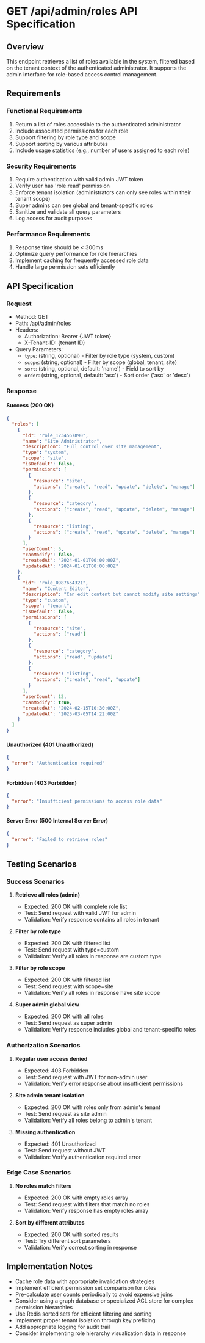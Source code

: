# GET /api/admin/roles API Specification

## Overview

This endpoint retrieves a list of roles available in the system, filtered based on the tenant context of the authenticated administrator. It supports the admin interface for role-based access control management.

## Requirements

### Functional Requirements

1. Return a list of roles accessible to the authenticated administrator
2. Include associated permissions for each role
3. Support filtering by role type and scope
4. Support sorting by various attributes
5. Include usage statistics (e.g., number of users assigned to each role)

### Security Requirements

1. Require authentication with valid admin JWT token
2. Verify user has 'role:read' permission
3. Enforce tenant isolation (administrators can only see roles within their tenant scope)
4. Super admins can see global and tenant-specific roles
5. Sanitize and validate all query parameters
6. Log access for audit purposes

### Performance Requirements

1. Response time should be < 300ms
2. Optimize query performance for role hierarchies
3. Implement caching for frequently accessed role data
4. Handle large permission sets efficiently

## API Specification

### Request

- Method: GET
- Path: /api/admin/roles
- Headers:
  - Authorization: Bearer {JWT token}
  - X-Tenant-ID: {tenant ID}
- Query Parameters:
  - `type`: (string, optional) - Filter by role type (system, custom)
  - `scope`: (string, optional) - Filter by scope (global, tenant, site)
  - `sort`: (string, optional, default: 'name') - Field to sort by
  - `order`: (string, optional, default: 'asc') - Sort order ('asc' or 'desc')

### Response

#### Success (200 OK)

```json
{
  "roles": [
    {
      "id": "role_1234567890",
      "name": "Site Administrator",
      "description": "Full control over site management",
      "type": "system",
      "scope": "site",
      "isDefault": false,
      "permissions": [
        {
          "resource": "site",
          "actions": ["create", "read", "update", "delete", "manage"]
        },
        {
          "resource": "category",
          "actions": ["create", "read", "update", "delete", "manage"]
        },
        {
          "resource": "listing",
          "actions": ["create", "read", "update", "delete", "manage"]
        }
      ],
      "userCount": 5,
      "canModify": false,
      "createdAt": "2024-01-01T00:00:00Z",
      "updatedAt": "2024-01-01T00:00:00Z"
    },
    {
      "id": "role_0987654321",
      "name": "Content Editor",
      "description": "Can edit content but cannot modify site settings",
      "type": "custom",
      "scope": "tenant",
      "isDefault": false,
      "permissions": [
        {
          "resource": "site",
          "actions": ["read"]
        },
        {
          "resource": "category",
          "actions": ["read", "update"]
        },
        {
          "resource": "listing",
          "actions": ["create", "read", "update"]
        }
      ],
      "userCount": 12,
      "canModify": true,
      "createdAt": "2024-02-15T10:30:00Z",
      "updatedAt": "2025-03-05T14:22:00Z"
    }
  ]
}
```

#### Unauthorized (401 Unauthorized)

```json
{
  "error": "Authentication required"
}
```

#### Forbidden (403 Forbidden)

```json
{
  "error": "Insufficient permissions to access role data"
}
```

#### Server Error (500 Internal Server Error)

```json
{
  "error": "Failed to retrieve roles"
}
```

## Testing Scenarios

### Success Scenarios

1. **Retrieve all roles (admin)**
   - Expected: 200 OK with complete role list
   - Test: Send request with valid JWT for admin
   - Validation: Verify response contains all roles in tenant

2. **Filter by role type**
   - Expected: 200 OK with filtered list
   - Test: Send request with type=custom
   - Validation: Verify all roles in response are custom type

3. **Filter by role scope**
   - Expected: 200 OK with filtered list
   - Test: Send request with scope=site
   - Validation: Verify all roles in response have site scope

4. **Super admin global view**
   - Expected: 200 OK with all roles
   - Test: Send request as super admin
   - Validation: Verify response includes global and tenant-specific roles

### Authorization Scenarios

1. **Regular user access denied**
   - Expected: 403 Forbidden
   - Test: Send request with JWT for non-admin user
   - Validation: Verify error response about insufficient permissions

2. **Site admin tenant isolation**
   - Expected: 200 OK with roles only from admin's tenant
   - Test: Send request as site admin
   - Validation: Verify all roles belong to admin's tenant

3. **Missing authentication**
   - Expected: 401 Unauthorized
   - Test: Send request without JWT
   - Validation: Verify authentication required error

### Edge Case Scenarios

1. **No roles match filters**
   - Expected: 200 OK with empty roles array
   - Test: Send request with filters that match no roles
   - Validation: Verify response has empty roles array

2. **Sort by different attributes**
   - Expected: 200 OK with sorted results
   - Test: Try different sort parameters
   - Validation: Verify correct sorting in response

## Implementation Notes

- Cache role data with appropriate invalidation strategies
- Implement efficient permission set comparison for roles
- Pre-calculate user counts periodically to avoid expensive joins
- Consider using a graph database or specialized ACL store for complex permission hierarchies
- Use Redis sorted sets for efficient filtering and sorting
- Implement proper tenant isolation through key prefixing
- Add appropriate logging for audit trail
- Consider implementing role hierarchy visualization data in response